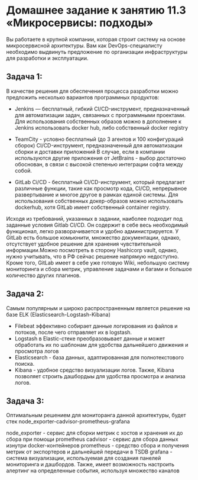 # Домашнее задание к занятию 11.3 «Микросервисы: подходы»

Вы работаете в крупной компании, которая строит систему на основе микросервисной архитектуры.
Вам как DevOps-специалисту необходимо выдвинуть предложение по организации инфраструктуры для разработки и эксплуатации.

## Задача 1: 

В качестве решения для обеспечения процесса разработки можно предложить несколько вариантов программных продуктов:

- Jenkins — бесплатный, гибкий CI/CD-инструмент, предназначенный для автоматизации  задач, связанных с программными проектами. 
Для использования собственных образов можно в дополнение к Jenkins использовать docker hub, либо собственный docker registry

- TeamCity - условно бесплатный (до 3 агентов и 100 конфигураций сборок)  CI/CD-инструмент, предназначенный для автоматизации сборки и доставки приложений
В случае, если в компании используются другие приложения от JetBrains - выбор достаточно обоснован, в связи с высокой степенью интеграции софта между собой.

- GitLab Ci/CD - бесплатный CI/CD-инструмент, который предлагает различные функции, такие как просмотр кода, CI/CD, непрерывное развертывание и многое другое в рамках единой системы. 
Для использования собственных докер-образов можно использовать dockerhub, хотя GitLab имеет собственный container registry.

Исходя из требований, указанных в задании, наиболее подходит под заданные условия Gitlab CI/CD. Он содержит в себе весь необходимый функционал, легко разворачивается и удобно администрируется. 
У GitLab есть большое комьюнити, множество документации, однако, отсутствует удобное решение для хранения чувствительной информации.Можно посмотреть в сторону Hashicorp vault, однако, нужно учитывать, что в РФ сейчас решение напрямую недоступно.
Кроме того, GitLab имеет в себе уже готовую Wiki, небольшую систему мониторинга и сбора метрик, управление задачами и багами и большое количество других плагинов.

## Задача 2:

Самым популярным и широко распространенным является решение на базе ELK (Elasticsearch-Logstash-Kibana)

- Filebeat эффективно собирает данные логирования из файлов и потоков, после чего отправляет их в logstash.
- Logstash в Elastic-стеке преобразовывает данные и может обработать их по шаблонам для удобства дальнейшего движения и просмотра логов
- Elasticsearch - база данных, адаптированная для полнотекстового поиска.
- Kibana - удобное средство визуализации логов. Также, Kibana позволяет строить дашбордыы для удобства просмотра и анализа логов.

## Задача 3:

Оптимальным решением для мониторанга данной архитектуры, будет стек node_exporter-cadvisor-prometheus-grafana

node_exporter - сервис для сборки метрик с хостов и хранения их до сбора при помощи prometheus
cadvisor - сервис для сбора данных изнутри docker-контейнеров
prometheus - средство сбора и получения метрик от экспортеров и дальнейшей передачи в TSDB
grafana - система визуализации, используемая для создания панелей мониторинга и дашбордов. Также, имеет возможность настроить алертинг на определенные события, используя множество каналов
